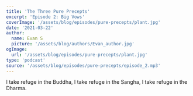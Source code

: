 ```yaml
---
title: 'The Three Pure Precepts'
excerpt: 'Episode 2: Big Vows'
coverImage: '/assets/blog/episodes/pure-precepts/plant.jpg'
date: '2021-03-22'
author:
  name: Evan S
  picture: '/assets/blog/authors/Evan_author.jpg'
ogImage:
  url: '/assets/blog/episodes/pure-precepts/plant.jpg'
type: 'podcast'  
source: '/assets/blog/episodes/pure-precepts/episode_2.mp3'
---
```


I take refuge in the Buddha,
I take refuge in the Sangha,
I take refuge in the Dharma.


